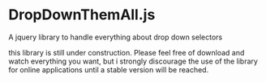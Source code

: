 # DropDownThemAll.js
A jquery library to handle everything about drop down selectors

this library is still under construction. 
Please feel free of download and watch everything you want, but i strongly discourage the use of the library for online applications until a stable version will be reached.
